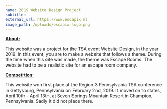 ```yaml
---
name: 2019 Website Design Project
subtitle:
external_url: https;//www.escapix.ml
image_path: /uploads/escapix-logo.png
---
```


**<u>About:</u>**

This website was a project for the TSA event Website Design, in the year 2019. In this event, you are to make a website that follows a theme. During the time when this site was made, the theme was Escape Rooms. The website had to be a realistic site for an escape room company.

**<u>Competition:</u>**

This website won first place at the Region 3 Pennsylvania TSA conference in Gettysburg, Pennsylvania on February 2nd, 2019. It moved on to states, April 10th - April 13th, at Seven Springs Mountain Resort in Champion, Pennsylvania. Sadly it did not place there.